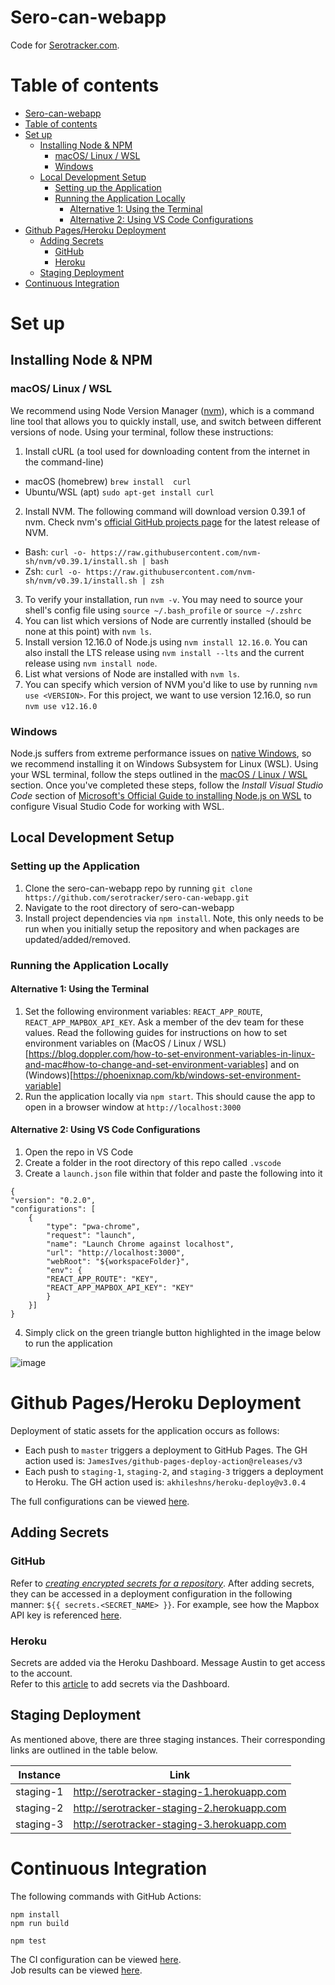 # Sero-can-webapp

Code for [Serotracker.com](https://serotracker.com/).

# Table of contents

- [Sero-can-webapp](#sero-can-webapp)
- [Table of contents](#table-of-contents)
- [Set up](#set-up)
	- [Installing Node & NPM](#installing-node--npm)
		- [macOS/ Linux / WSL](#macos-linux--wsl)
		- [Windows](#windows)
	- [Local Development Setup](#local-development-setup)
		- [Setting up the Application](#setting-up-the-application)
		- [Running the Application Locally](#running-the-application-locally)
			- [Alternative 1: Using the Terminal](#alternative-1-using-the-terminal)
			- [Alternative 2: Using VS Code Configurations](#alternative-2-using-vs-code-configurations)
- [Github Pages/Heroku Deployment](#github-pagesheroku-deployment)
	- [Adding Secrets](#adding-secrets)
		- [GitHub](#github)
		- [Heroku](#heroku)
	- [Staging Deployment](#staging-deployment)
- [Continuous Integration](#continuous-integration)

# Set up
## Installing Node & NPM 

### macOS/ Linux / WSL
We recommend using Node Version Manager ([nvm](https://github.com/nvm-sh/nvm)), which is a command line tool that allows you to quickly install, use, and switch between different versions of node. Using your terminal, follow these instructions:

1. Install cURL (a tool used for downloading content from the internet in the command-line)

- macOS (homebrew) `brew install  curl`
- Ubuntu/WSL (apt) `sudo apt-get install curl`

2. Install NVM. The following command will download version 0.39.1 of nvm. Check nvm's [official GitHub projects page](https://github.com/nvm-sh/nvm) for the latest release of NVM.

- Bash: `curl -o- https://raw.githubusercontent.com/nvm-sh/nvm/v0.39.1/install.sh | bash`
- Zsh: `curl -o- https://raw.githubusercontent.com/nvm-sh/nvm/v0.39.1/install.sh | zsh`

3. To verify your installation, run `nvm -v`. You may need to source your shell's config file using `source ~/.bash_profile` or `source ~/.zshrc`
4. You can list which versions of Node are currently installed (should be none at this point) with `nvm ls`.
5. Install version 12.16.0 of Node.js using `nvm install 12.16.0`. You can also install the LTS release using `nvm install --lts` and the current release using `nvm install node`.
6. List what versions of Node are installed with `nvm ls`.
7.  You can specify which version of NVM you'd like to use by running `nvm use <VERSION>`. For this project, we want to use version 12.16.0, so run `nvm use v12.16.0`

### Windows
Node.js suffers from extreme performance issues on [native Windows](https://docs.microsoft.com/en-us/windows/dev-environment/javascript/nodejs-on-windows), so we recommend installing it on Windows Subsystem for Linux (WSL). Using your WSL terminal, follow the steps outlined in the [macOS / Linux / WSL](#macos--linux--wsl) section. Once you've completed these steps, follow the *Install Visual Studio Code* section of [Microsoft's Official Guide to installing Node.js on WSL](https://docs.microsoft.com/en-us/windows/dev-environment/javascript/nodejs-on-wsl#install-visual-studio-code) to configure Visual Studio Code for working with WSL.

## Local Development Setup 

### Setting up the Application
1. Clone the sero-can-webapp repo by running `git clone https://github.com/serotracker/sero-can-webapp.git`
2. Navigate to the root directory of sero-can-webapp
3. Install project dependencies via `npm install`. Note, this only needs to be run  when you initially setup the repository and when packages are updated/added/removed.

### Running the Application Locally
#### Alternative 1: Using the Terminal
1. Set the following environment variables: `REACT_APP_ROUTE`, `REACT_APP_MAPBOX_API_KEY`. Ask a member of the dev team for these values. Read the following guides for instructions on how to set environment variables on (MacOS / Linux / WSL)[https://blog.doppler.com/how-to-set-environment-variables-in-linux-and-mac#how-to-change-and-set-environment-variables] and on (Windows)[https://phoenixnap.com/kb/windows-set-environment-variable] 
2. Run the application locally via `npm start`. This should cause the app to open in a browser window at `http://localhost:3000`

#### Alternative 2: Using VS Code Configurations
1. Open the repo in VS Code
2. Create a folder in the root directory of this repo called `.vscode`
3. Create a `launch.json` file within that folder and paste the following into it
```
{
"version": "0.2.0",
"configurations": [
	{
		"type": "pwa-chrome",
		"request": "launch",
		"name": "Launch Chrome against localhost",
		"url": "http://localhost:3000",
		"webRoot": "${workspaceFolder}",
		"env": {
		"REACT_APP_ROUTE": "KEY",
		"REACT_APP_MAPBOX_API_KEY": "KEY"
		}
	}]
}
```
4. Simply click on the green triangle button highlighted in the image below to run the application

![image](https://user-images.githubusercontent.com/21212898/153516550-f3531027-4400-4fc1-952a-dccc997b0b8d.png)

# Github Pages/Heroku Deployment
Deployment of static assets for the application occurs as follows:
- Each push to `master` triggers a deployment to GitHub Pages. The GH action used is: `JamesIves/github-pages-deploy-action@releases/v3`
- Each push to `staging-1`, `staging-2`, and `staging-3` triggers a deployment to Heroku. The GH action used is: `akhileshns/heroku-deploy@v3.0.4`

The full configurations can be viewed [here](.github/workflows).   

## Adding Secrets
### GitHub
Refer to [_creating encrypted secrets for a repository_](https://docs.github.com/en/actions/reference/encrypted-secrets#creating-encrypted-secrets-for-a-repository).
After adding secrets, they can be accessed in a deployment configuration in the following manner: `${{ secrets.<SECRET_NAME> }}`.
For example, see how the Mapbox API key is referenced [here](https://github.com/serotracker/sero-can-webapp/blob/master/.github/workflows/deploy-gh-pages.yml#L25).

### Heroku
Secrets are added via the Heroku Dashboard. Message Austin to get access to the account.  
Refer to this [article](https://devcenter.heroku.com/articles/config-vars#using-the-heroku-dashboard) to add secrets via the Dashboard.


## Staging Deployment  
As mentioned above, there are three staging instances. Their corresponding links are outlined in the table below.

| Instance  | Link                                        |
|-----------|---------------------------------------------|
| staging-1 | http://serotracker-staging-1.herokuapp.com  |
| staging-2 | http://serotracker-staging-2.herokuapp.com  |
| staging-3 | http://serotracker-staging-3.herokuapp.com  |


# Continuous Integration
The following commands with GitHub Actions:  
```
npm install
npm run build  

npm test
```  
The CI configuration can be viewed [here](https://github.com/serotracker/sero-can-webapp/blob/master/.github/workflows/ci.yml).  
Job results can be viewed [here](https://github.com/serotracker/sero-can-webapp/actions?query=workflow%3ACI).
